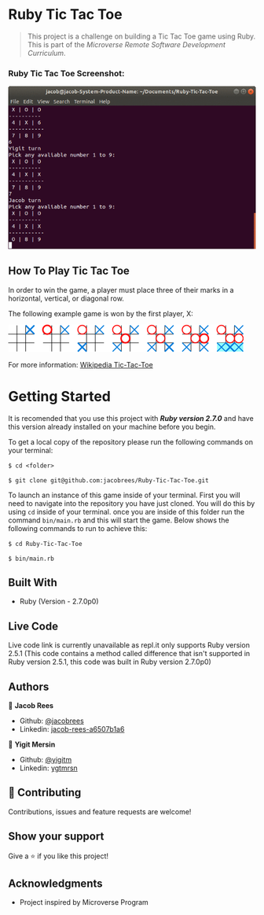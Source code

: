 # Ruby Tic Tac Toe

> This project is a challenge on building a Tic Tac Toe game using Ruby. This is part of the _Microverse Remote Software Development Curriculum_.

### Ruby Tic Tac Toe Screenshot:

![](screenshot/screenshot.gif)

## How To Play Tic Tac Toe

In order to win the game, a player must place three of their marks in a horizontal, vertical, or diagonal row.

The following example game is won by the first player, X:

![](screenshot/screenshot_2.png)

For more information: [Wikipedia Tic-Tac-Toe](https://en.wikipedia.org/wiki/Tic-tac-toe)

# Getting Started
It is recomended that you use this project with ***Ruby version 2.7.0*** and have this version already installed on your machine before you begin.

To get a local copy of the repository please run the following commands on your terminal:

```
$ cd <folder>
```

```
$ git clone git@github.com:jacobrees/Ruby-Tic-Tac-Toe.git
```

To launch an instance of this game inside of your terminal. First you will need to navigate into the repository you have just cloned. You will do this by using `cd` inside of your terminal. once you are inside of this folder run the command `bin/main.rb` and this will start the game. Below shows the following commands to run to achieve this:

```
$ cd Ruby-Tic-Tac-Toe
```

```
$ bin/main.rb
```

## Built With

- Ruby (Version - 2.7.0p0)

## Live Code

Live code link is currently unavailable as repl.it only supports Ruby version 2.5.1 (This code contains a method called difference that isn't supported in Ruby version 2.5.1, this code was built in Ruby version 2.7.0p0)

## Authors

👤 **Jacob Rees**

- Github: [@jacobrees](https://github.com/jacobrees)
- Linkedin: [jacob-rees-a6507b1a6](https://www.linkedin.com/in/jacob-rees-a6507b1a6/)

👤 **Yigit Mersin**

- Github: [@yigitm](https://github.com/yigitm)
- Linkedin: [ygtmrsn](https://www.linkedin.com/in/yigitmersin)

## 🤝 Contributing

Contributions, issues and feature requests are welcome!

## Show your support

Give a ⭐️ if you like this project!

## Acknowledgments

- Project inspired by Microverse Program
